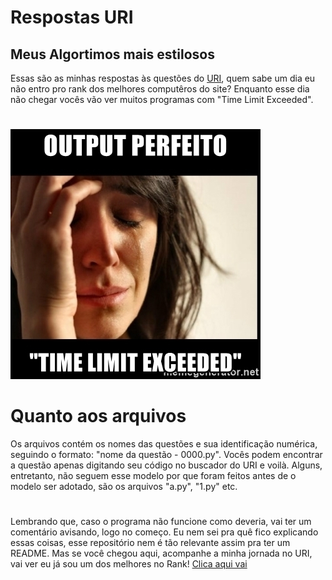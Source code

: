 # Respostas URI
## Meus Algortimos mais estilosos

Essas são as minhas respostas às questões do [URI](https://www.urionlinejudge.com.br/judge/pt), quem sabe um dia eu não entro pro rank dos melhores computêros do site? Enquanto esse dia não chegar vocês vão ver muitos programas com "Time Limit Exceeded". 
#
![](./img/timelimit.jpg)

# Quanto aos arquivos

Os arquivos contém os nomes das questões e sua identificação numérica, seguindo o formato: "nome da questão - 0000.py". Vocês podem encontrar a questão apenas digitando seu código no buscador do URI e voilà. Alguns, entretanto, não seguem esse modelo por que foram feitos antes de o modelo ser adotado, são os arquivos "a.py", "1.py" etc.
#
Lembrando que, caso o programa não funcione como deveria, vai ter um comentário avisando, logo no começo. Eu nem sei pra quê fico explicando essas coisas, esse repositório nem é tão relevante assim pra ter um README. Mas se você chegou aqui, acompanhe a minha jornada no URI, vai ver eu já sou um dos melhores no Rank! [Clica aqui vai](https://www.urionlinejudge.com.br/judge/pt/profile/463324)
